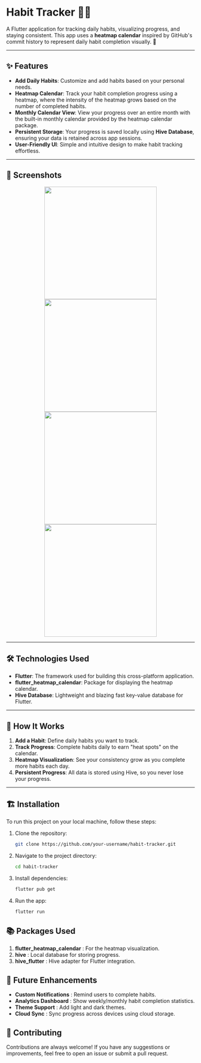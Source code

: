# Habit Tracker 📅✨

A Flutter application for tracking daily habits, visualizing progress, and staying consistent. This app uses a **heatmap calendar** inspired by GitHub's commit history to represent daily habit completion visually. 🚀

---

## ✨ Features
- **Add Daily Habits**: Customize and add habits based on your personal needs.
- **Heatmap Calendar**: Track your habit completion progress using a heatmap, where the intensity of the heatmap grows based on the number of completed habits.
- **Monthly Calendar View**: View your progress over an entire month with the built-in monthly calendar provided by the heatmap calendar package.
- **Persistent Storage**: Your progress is saved locally using **Hive Database**, ensuring your data is retained across app sessions.
- **User-Friendly UI**: Simple and intuitive design to make habit tracking effortless.

---

## 📸 Screenshots
<p align="center">
  <img src="https://github.com/user-attachments/assets/7e7ea009-2d21-4bf6-808f-6547d459dad2" width="300">
  <img src="https://github.com/user-attachments/assets/27632848-1910-40d9-bf0f-9ef77400eca8" width="300">
  <img src="https://github.com/user-attachments/assets/760b20c5-9cf7-4831-8a91-c30bbf3b6816" width="300">
  <img src="https://github.com/user-attachments/assets/bac0770e-fd10-454f-a21a-0f50310568dd" width="300">
</p>

---

## 🛠️ Technologies Used
- **Flutter**: The framework used for building this cross-platform application.
- **flutter_heatmap_calendar**: Package for displaying the heatmap calendar.
- **Hive Database**: Lightweight and blazing fast key-value database for Flutter.

---

## 🚀 How It Works
1. **Add a Habit**: Define daily habits you want to track.
2. **Track Progress**: Complete habits daily to earn "heat spots" on the calendar.
3. **Heatmap Visualization**: See your consistency grow as you complete more habits each day.
4. **Persistent Progress**: All data is stored using Hive, so you never lose your progress.

---

## 🏗️ Installation
To run this project on your local machine, follow these steps:

1. Clone the repository:
   ```bash
   git clone https://github.com/your-username/habit-tracker.git

2. Navigate to the project directory:
   ```bash
   cd habit-tracker
   
3. Install dependencies:
   ```bash
   flutter pub get
   
4. Run the app:
   ```bash
   flutter run

## 📚 Packages Used

1. **flutter_heatmap_calendar** : For the heatmap visualization.
2. **hive** : Local database for storing progress.
3. **hive_flutter** : Hive adapter for Flutter integration.

## 🌟 Future Enhancements

- **Custom Notifications** : Remind users to complete habits.
- **Analytics Dashboard** : Show weekly/monthly habit completion statistics.
- **Theme Support** : Add light and dark themes.
- **Cloud Sync** : Sync progress across devices using cloud storage.

## 🤝 Contributing
Contributions are always welcome! If you have any suggestions or improvements, feel free to open an issue or submit a pull request.
